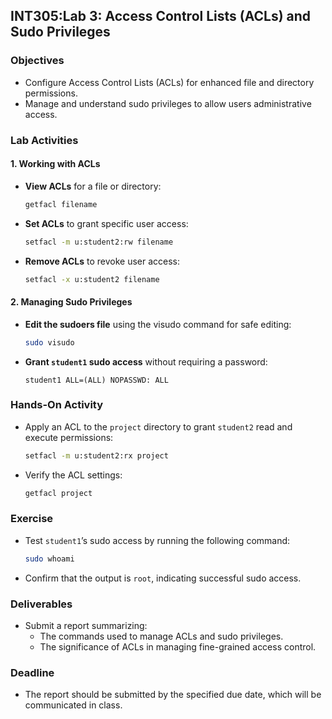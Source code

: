 
## **INT305:Lab 3: Access Control Lists (ACLs) and Sudo Privileges**

### **Objectives**
- Configure Access Control Lists (ACLs) for enhanced file and directory permissions.
- Manage and understand sudo privileges to allow users administrative access.

### **Lab Activities**

#### 1. Working with ACLs
- **View ACLs** for a file or directory:
  ```bash
  getfacl filename
  ```
- **Set ACLs** to grant specific user access:
  ```bash
  setfacl -m u:student2:rw filename
  ```
- **Remove ACLs** to revoke user access:
  ```bash
  setfacl -x u:student2 filename
  ```

#### 2. Managing Sudo Privileges
- **Edit the sudoers file** using the visudo command for safe editing:
  ```bash
  sudo visudo
  ```
- **Grant `student1` sudo access** without requiring a password:
  ```
  student1 ALL=(ALL) NOPASSWD: ALL
  ```

### **Hands-On Activity**
- Apply an ACL to the `project` directory to grant `student2` read and execute permissions:
  ```bash
  setfacl -m u:student2:rx project
  ```
- Verify the ACL settings:
  ```bash
  getfacl project
  ```

### **Exercise**
- Test `student1`’s sudo access by running the following command:
  ```bash
  sudo whoami
  ```
- Confirm that the output is `root`, indicating successful sudo access.

### **Deliverables**
- Submit a report  summarizing:
  - The commands used to manage ACLs and sudo privileges.
  - The significance of ACLs in managing fine-grained access control.

### **Deadline**
- The report should be submitted by the specified due date, which will be communicated in class.


